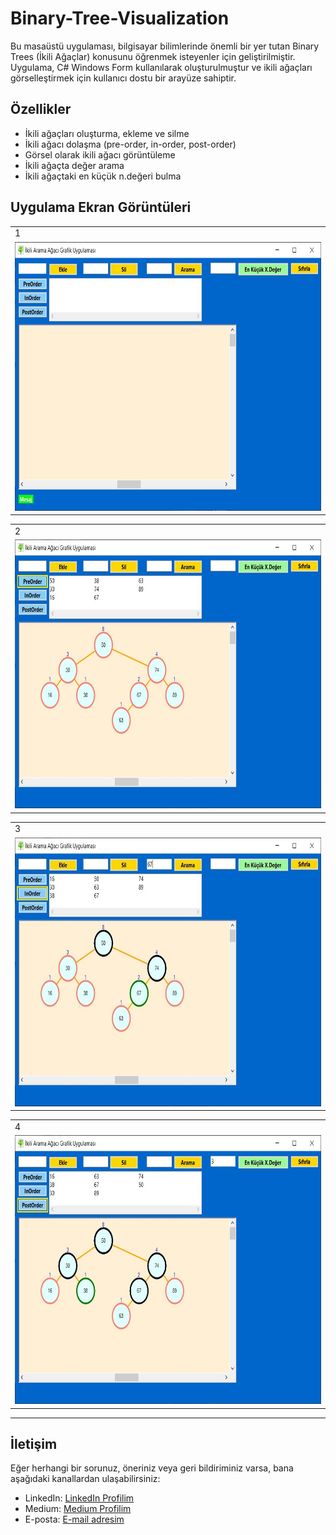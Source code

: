 # Binary-Tree-Visualization
Bu masaüstü uygulaması, bilgisayar bilimlerinde önemli bir yer tutan Binary Trees (İkili Ağaçlar) konusunu öğrenmek isteyenler için geliştirilmiştir. Uygulama, C# Windows Form kullanılarak oluşturulmuştur ve ikili ağaçları görselleştirmek için kullanıcı dostu bir arayüze sahiptir.

## Özellikler
- İkili ağaçları oluşturma, ekleme ve silme
- İkili ağacı dolaşma (pre-order, in-order, post-order)
- Görsel olarak ikili ağacı görüntüleme
- İkili ağaçta değer arama
- İkili ağaçtaki en küçük n.değeri bulma

## Uygulama Ekran Görüntüleri
<table>
  <tr>
    <td>1</td>
  <tr>
    <td><img src="Ekran-Goruntuleri/1.jpg" width="900" height="430"></td> 
 </table>

<table>
  <tr>
    <td>2</td>
  <tr>
    <td><img src="Ekran-Goruntuleri/2.jpg" width="900" height="430"></td>
 </table>

 <table>
  <tr>
    <td>3</td>
  <tr>
    <td><img src="Ekran-Goruntuleri/3.jpg" width="900" height="430"></td>
 </table>

 <table>
  <tr>
    <td>4</td>
  <tr>
    <td><img src="Ekran-Goruntuleri/4.jpg" width="900" height="430"></td>
 </table>

---

## İletişim
Eğer herhangi bir sorunuz, öneriniz veya geri bildiriminiz varsa, bana aşağıdaki kanallardan ulaşabilirsiniz:
- LinkedIn: [LinkedIn Profilim](https://www.linkedin.com/in/hsynkbulut/)
- Medium: [Medium Profilim](https://medium.com/@hsynkbulut)
- E-posta: [E-mail adresim](mailto:hsyn.kbulut@gmail.com)